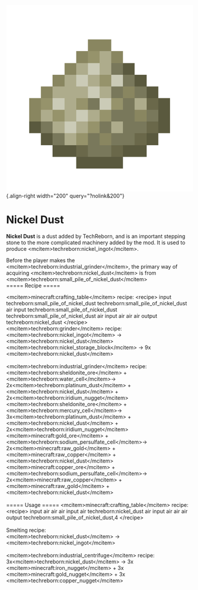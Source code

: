 ![nickel_dust.png](/media/mods/techreborn/nickel_dust.png){.align-right width="200" query="?nolink&200"}

# Nickel Dust

**Nickel Dust** is a dust added by TechReborn, and is an important stepping stone to the more complicated machinery added by the mod. It is used to produce \<mcitem\>techreborn:nickel_ingot\</mcitem\>.

Before the player makes the \<mcitem\>techreborn:industrial_grinder\</mcitem\>, the primary way of acquiring \<mcitem\>techreborn:nickel_dust\</mcitem\> is from \<mcitem\>techreborn:small_pile_of_nickel_dust\</mcitem\>\
===== Recipe =====

\<mcitem\>minecraft:crafting_table\</mcitem\> recipe: \<recipe\> input techreborn:small_pile_of_nickel_dust techreborn:small_pile_of_nickel_dust air input techreborn:small_pile_of_nickel_dust techreborn:small_pile_of_nickel_dust air input air air air output techreborn:nickel_dust \</recipe\>\
\<mcitem\>techreborn:grinder\</mcitem\> recipe:\
\<mcitem\>techreborn:nickel_ingot\</mcitem\> -\> \<mcitem\>techreborn:nickel_dust\</mcitem\>\
\<mcitem\>techreborn:nickel_storage_block\</mcitem\> -\> 9x \<mcitem\>techreborn:nickel_dust\</mcitem\>\
\
\<mcitem\>techreborn:industrial_grinder\</mcitem\> recipe:\
\<mcitem\>techreborn:sheldonite_ore\</mcitem\> + \<mcitem\>techreborn:water_cell\</mcitem\>-\> 2x\<mcitem\>techreborn:platinum_dust\</mcitem\> + \<mcitem\>techreborn:nickel_dust\</mcitem\> + 2x\<mcitem\>techreborn:iridium_nugget\</mcitem\>\
\<mcitem\>techreborn:sheldonite_ore\</mcitem\> + \<mcitem\>techreborn:mercury_cell\</mcitem\>-\> 3x\<mcitem\>techreborn:platinum_dust\</mcitem\> + \<mcitem\>techreborn:nickel_dust\</mcitem\> + 2x\<mcitem\>techreborn:iridium_nugget\</mcitem\>\
\<mcitem\>minecraft:gold_ore\</mcitem\> + \<mcitem\>techreborn:sodium_persulfate_cell\</mcitem\>-\> 2x\<mcitem\>minecraft:raw_gold\</mcitem\> + \<mcitem\>minecraft:raw_copper\</mcitem\> + \<mcitem\>techreborn:nickel_dust\</mcitem\>\
\<mcitem\>minecraft:copper_ore\</mcitem\> + \<mcitem\>techreborn:sodium_persulfate_cell\</mcitem\>-\> 2x\<mcitem\>minecraft:raw_copper\</mcitem\> + \<mcitem\>minecraft:raw_gold\</mcitem\> + \<mcitem\>techreborn:nickel_dust\</mcitem\>\
\
===== Usage ===== \<mcitem\>minecraft:crafting_table\</mcitem\> recipe: \<recipe\> input air air air input air techreborn:nickel_dust air input air air air output techreborn:small_pile_of_nickel_dust,4 \</recipe\>\
\
Smelting recipe:\
\<mcitem\>techreborn:nickel_dust\</mcitem\> -\> \<mcitem\>techreborn:nickel_ingot\</mcitem\>\
\
\<mcitem\>techreborn:industrial_centrifuge\</mcitem\> recipe:\
3x\<mcitem\>techreborn:nickel_dust\</mcitem\> -\> 3x \<mcitem\>minecraft:iron_nugget\</mcitem\> + 3x \<mcitem\>minecraft:gold_nugget\</mcitem\> + 3x \<mcitem\>techreborn:copper_nugget\</mcitem\>
